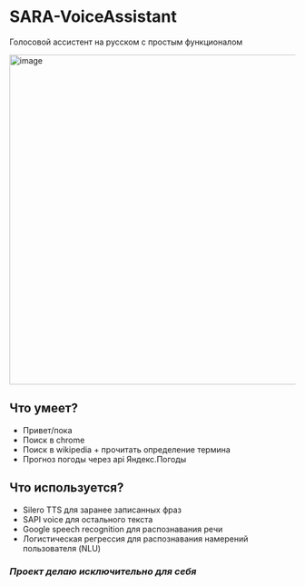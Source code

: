 # SARA-VoiceAssistant
Голосовой ассистент на русском с простым функционалом

<img width="581" alt="image" src="https://user-images.githubusercontent.com/80642434/171736041-bbf7e798-8c1b-42b5-904f-5a1fbd36fd20.png">

## Что умеет?
- Привет/пока
- Поиск в chrome
- Поиск в wikipedia + прочитать определение термина
- Прогноз погоды через api Яндекс.Погоды

## Что используется?
- Silero TTS для заранее записанных фраз
- SAPI voice для остального текста
- Google speech recognition для распознавания речи
- Логистическая регрессия для распознавания намерений пользователя (NLU)


### *Проект делаю исключительно для себя*
